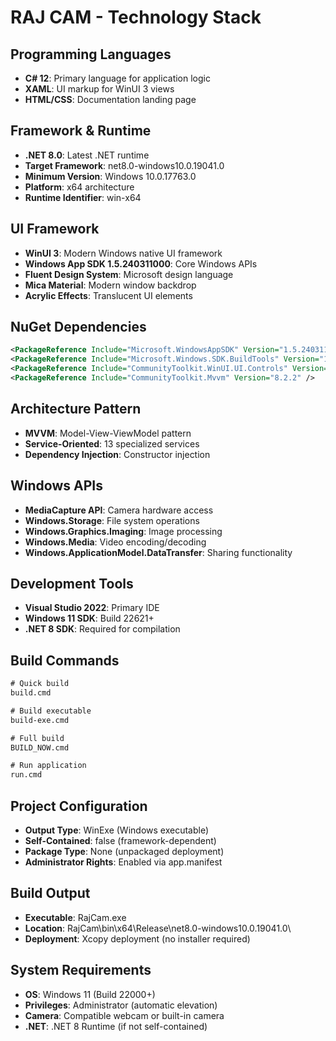 # RAJ CAM - Technology Stack

## Programming Languages
- **C# 12**: Primary language for application logic
- **XAML**: UI markup for WinUI 3 views
- **HTML/CSS**: Documentation landing page

## Framework & Runtime
- **.NET 8.0**: Latest .NET runtime
- **Target Framework**: net8.0-windows10.0.19041.0
- **Minimum Version**: Windows 10.0.17763.0
- **Platform**: x64 architecture
- **Runtime Identifier**: win-x64

## UI Framework
- **WinUI 3**: Modern Windows native UI framework
- **Windows App SDK 1.5.240311000**: Core Windows APIs
- **Fluent Design System**: Microsoft design language
- **Mica Material**: Modern window backdrop
- **Acrylic Effects**: Translucent UI elements

## NuGet Dependencies
```xml
<PackageReference Include="Microsoft.WindowsAppSDK" Version="1.5.240311000" />
<PackageReference Include="Microsoft.Windows.SDK.BuildTools" Version="10.0.22621.2428" />
<PackageReference Include="CommunityToolkit.WinUI.UI.Controls" Version="7.1.2" />
<PackageReference Include="CommunityToolkit.Mvvm" Version="8.2.2" />
```

## Architecture Pattern
- **MVVM**: Model-View-ViewModel pattern
- **Service-Oriented**: 13 specialized services
- **Dependency Injection**: Constructor injection

## Windows APIs
- **MediaCapture API**: Camera hardware access
- **Windows.Storage**: File system operations
- **Windows.Graphics.Imaging**: Image processing
- **Windows.Media**: Video encoding/decoding
- **Windows.ApplicationModel.DataTransfer**: Sharing functionality

## Development Tools
- **Visual Studio 2022**: Primary IDE
- **Windows 11 SDK**: Build 22621+
- **.NET 8 SDK**: Required for compilation

## Build Commands
```cmd
# Quick build
build.cmd

# Build executable
build-exe.cmd

# Full build
BUILD_NOW.cmd

# Run application
run.cmd
```

## Project Configuration
- **Output Type**: WinExe (Windows executable)
- **Self-Contained**: false (framework-dependent)
- **Package Type**: None (unpackaged deployment)
- **Administrator Rights**: Enabled via app.manifest

## Build Output
- **Executable**: RajCam.exe
- **Location**: RajCam\bin\x64\Release\net8.0-windows10.0.19041.0\
- **Deployment**: Xcopy deployment (no installer required)

## System Requirements
- **OS**: Windows 11 (Build 22000+)
- **Privileges**: Administrator (automatic elevation)
- **Camera**: Compatible webcam or built-in camera
- **.NET**: .NET 8 Runtime (if not self-contained)
